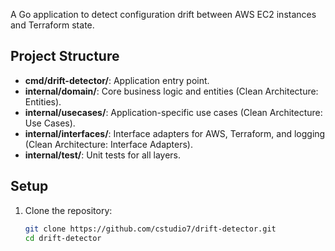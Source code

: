 A Go application to detect configuration drift between AWS EC2 instances and Terraform state.

## Project Structure

- **cmd/drift-detector/**: Application entry point.
- **internal/domain/**: Core business logic and entities (Clean Architecture: Entities).
- **internal/usecases/**: Application-specific use cases (Clean Architecture: Use Cases).
- **internal/interfaces/**: Interface adapters for AWS, Terraform, and logging (Clean Architecture: Interface Adapters).
- **internal/test/**: Unit tests for all layers.

## Setup

1. Clone the repository:
   ```bash
   git clone https://github.com/cstudio7/drift-detector.git
   cd drift-detector